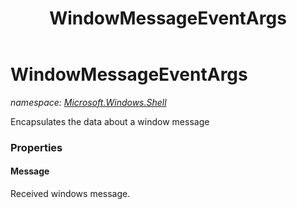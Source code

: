 ﻿---
title: WindowMessageEventArgs
---

# WindowMessageEventArgs
_namespace: [Microsoft.Windows.Shell](N-Microsoft.Windows.Shell.html)_

Encapsulates the data about a window message



### Properties

#### Message
Received windows message.

